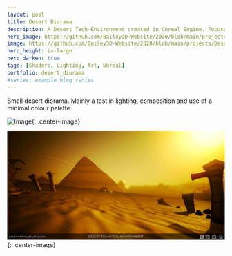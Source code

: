 ```yaml
---
layout: post
title: Desert Diorama
description: A Desert Tech-Environment created in Unreal Engine. Focuses on a few unique systems such as stylized rendering, houdini proceduralism, procedural texturing.
hero_image: https://github.com/Bailey3D-Website/2020/blob/main/projects/Desert/thumb.gif?raw=true
image: https://github.com/Bailey3D-Website/2020/blob/main/projects/Desert/thumb.gif?raw=true
hero_height: is-large
hero_darken: true
tags: [Shaders, Lighting, Art, Unreal]
portfolio: desert_diorama
#series: example_blog_series
---
```

Small desert diorama. Mainly a test in lighting, composition and use of a minimal colour palette.


![Image](https://github.com/Bailey3D-Website/2020/blob/main/projects/Desert/thumb.gif?raw=true){: .center-image}

![Image](https://github.com/Bailey3D-Website/2020/blob/main/projects/Desert/bailey-martin-render-desert-main-1.jpg?raw=true){: .center-image}
